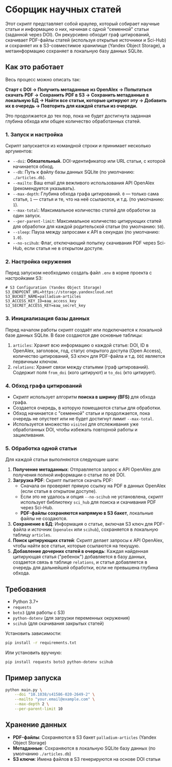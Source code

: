 # Сборщик научных статей

Этот скрипт представляет собой краулер, который собирает научные статьи и информацию о них, начиная с одной "семенной" статьи (заданной через DOI). Он рекурсивно обходит граф цитирований, скачивает PDF-файлы статей (используя открытые источники и Sci-Hub) и сохраняет их в S3-совместимое хранилище (Yandex Object Storage), а метаинформацию сохраняет в локальную базу данных SQLite.

## Как это работает

Весь процесс можно описать так:

**Старт с DOI → Получить метаданные из OpenAlex → Попытаться скачать PDF → Сохранить PDF в S3 → Сохранить метаданные в локальную БД → Найти все статьи, которые цитируют эту → Добавить их в очередь → Повторить для каждой статьи из очереди.**

Это продолжается до тех пор, пока не будет достигнута заданная глубина обхода или общее количество обработанных статей.

### 1. Запуск и настройка

Скрипт запускается из командной строки и принимает несколько аргументов:

-   `--doi`: **Обязательный.** DOI-идентификатор или URL статьи, с которой начинается обход.
-   `--db`: Путь к файлу базы данных SQLite (по умолчанию: `./articles.db`).
-   `--mailto`: Ваш email для вежливого использования API OpenAlex (рекомендуется указывать).
-   `--max-depth`: Глубина обхода графа цитирований. `0` — только сама статья, `1` — статья и те, что на неё ссылаются, и т.д. (по умолчанию: `1`).
-   `--max-total`: Максимальное количество статей для обработки за один запуск.
-   `--per-parent-limit`: Максимальное количество цитирующих статей для обработки для каждой родительской статьи (по умолчанию: `50`).
-   `--sleep`: Пауза между запросами к API в секундах (по умолчанию: `1.0`).
-   `--no-scihub`: Флаг, отключающий попытку скачивания PDF через Sci-Hub, если статья не в открытом доступе.

### 2. Настройка окружения

Перед запуском необходимо создать файл `.env` в корне проекта с настройками S3:

```env
# S3 Configuration (Yandex Object Storage)
S3_ENDPOINT_URL=https://storage.yandexcloud.net
S3_BUCKET_NAME=palladium-articles
S3_ACCESS_KEY_ID=ваш_access_key
S3_SECRET_ACCESS_KEY=ваш_secret_key
```

### 3. Инициализация базы данных

Перед началом работы скрипт создаёт или подключается к локальной базе данных SQLite. В базе создаются две основные таблицы:

1.  `articles`: Хранит всю информацию о каждой статье: DOI, ID в OpenAlex, заголовок, год, статус открытого доступа (Open Access), количество цитирований, S3 ключ для PDF-файла и т.д. `DOI` является первичным ключом.
2.  `relations`: Хранит связи между статьями (граф цитирований). Содержит поля `from_doi` (кого цитируют) и `to_doi` (кто цитирует).

### 4. Обход графа цитирований

-   Скрипт использует алгоритм **поиска в ширину (BFS)** для обхода графа.
-   Создается очередь, в которую помещаются статьи для обработки.
-   Обход начинается с "семенной" статьи и продолжается, пока очередь не опустеет или не будет достигнут лимит `--max-total`.
-   Используется множество `visited` для отслеживания уже обработанных DOI, чтобы избежать повторной работы и зацикливания.

### 5. Обработка одной статьи

Для каждой статьи выполняются следующие шаги:

1.  **Получение метаданных**: Отправляется запрос к API OpenAlex для получения полной информации о статье по её DOI.
2.  **Загрузка PDF**: Скрипт пытается скачать PDF:
    -   Сначала он проверяет прямую ссылку на PDF в данных OpenAlex (если статья в открытом доступе).
    -   Если это не удалось и опция `--no-scihub` не установлена, скрипт использует библиотеку `sci_hub` для поиска и скачивания PDF через Sci-Hub.
    -   **PDF-файлы сохраняются напрямую в S3 бакет**, локальные файлы не создаются.
3.  **Сохранение в БД**: Информация о статье, включая S3 ключ для PDF-файла и источник (`openalex` или `scihub`), сохраняется в локальную таблицу `articles`.
4.  **Поиск цитирующих статей**: Скрипт делает запросы к API OpenAlex, чтобы найти все статьи, которые ссылаются на текущую.
5.  **Добавление дочерних статей в очередь**: Каждая найденная цитирующая статья ("ребенок") добавляется в базу данных, создается связь в таблице `relations`, и статья добавляется в очередь для дальнейшей обработки, если не превышена глубина обхода.

## Требования

- Python 3.7+
- `requests`
- `boto3` (для работы с S3)
- `python-dotenv` (для загрузки переменных окружения)
- `scihub` (для скачивания закрытых статей)

Установить зависимости:
```bash
pip install -r requirements.txt
```

Или установить вручную:
```bash
pip install requests boto3 python-dotenv scihub
```

## Пример запуска

```bash
python main.py \
    --doi "10.1038/s41586-020-2649-2" \
    --mailto "your.email@example.com" \
    --max-depth 2 \
    --per-parent-limit 10
```

## Хранение данных

- **PDF-файлы**: Сохраняются в S3 бакет `palladium-articles` (Yandex Object Storage)
- **Метаданные**: Сохраняются в локальную SQLite базу данных (по умолчанию `./articles.db`)
- **S3 ключи**: Имена файлов в S3 генерируются на основе DOI статьи 